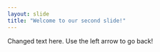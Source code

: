 ```yaml
---
layout: slide
title: "Welcome to our second slide!"
---
```

Changed text here.
Use the left arrow to go back!
